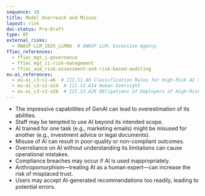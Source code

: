 ```yaml
---
sequence: 18
title: Model Overreach and Misuse
layout: risk
doc-status: Pre-Draft
type: OP
external_risks:
  - OWASP-LLM_2025_LLM06  # OWASP LLM: Excessive Agency
ffiec_references:
  - ffiec_mgt_i-governance
  - ffiec_mgt_ii-risk-management
  - ffiec_aud_risk-assessment-and-risk-based-auditing
eu-ai_references:
  - eu-ai_c3-s1-a6  # III.S1.A6 Classification Rules for High-Risk AI Systems
  - eu-ai_c3-s2-a14  # III.S2.A14 Human Oversight
  - eu-ai_c3-s3-a26  # III.S3.A26 Obligations of Deployers of High-Risk AI Systems
---
```


- The impressive capabilities of GenAI can lead to overestimation of its abilities.  
- Staff may be tempted to use AI beyond its intended scope.  
- AI trained for one task (e.g., marketing emails) might be misused for another (e.g., investment advice or legal documents).  
- Misuse of AI can result in poor-quality or non-compliant outcomes.  
- Overreliance on AI without understanding its limitations can cause operational mistakes.  
- Compliance breaches may occur if AI is used inappropriately.  
- Anthropomorphism—treating AI as a human expert—can increase the risk of misplaced trust.  
- Users may accept AI-generated recommendations too readily, leading to potential errors.

